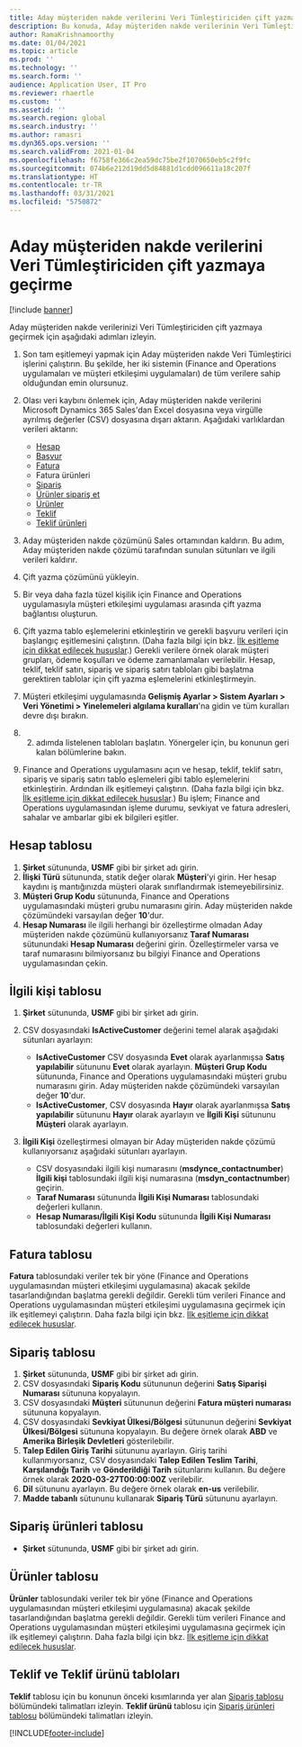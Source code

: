 ```yaml
---
title: Aday müşteriden nakde verilerini Veri Tümleştiriciden çift yazmaya geçirme
description: Bu konuda, Aday müşteriden nakde verilerinin Veri Tümleştiriciden çift yazmaya nasıl geçirileceği açıklanmaktadır.
author: RamaKrishnamoorthy
ms.date: 01/04/2021
ms.topic: article
ms.prod: ''
ms.technology: ''
ms.search.form: ''
audience: Application User, IT Pro
ms.reviewer: rhaertle
ms.custom: ''
ms.assetid: ''
ms.search.region: global
ms.search.industry: ''
ms.author: ramasri
ms.dyn365.ops.version: ''
ms.search.validFrom: 2021-01-04
ms.openlocfilehash: f6758fe366c2ea59dc75be2f1070650eb5c2f9fc
ms.sourcegitcommit: 074b6e212d19dd5d84881d1cdd096611a18c207f
ms.translationtype: HT
ms.contentlocale: tr-TR
ms.lasthandoff: 03/31/2021
ms.locfileid: "5750872"
---
```

# <a name="migrate-prospect-to-cash-data-from-data-integrator-to-dual-write"></a>Aday müşteriden nakde verilerini Veri Tümleştiriciden çift yazmaya geçirme

[!include [banner](../../includes/banner.md)]

Aday müşteriden nakde verilerinizi Veri Tümleştiriciden çift yazmaya geçirmek için aşağıdaki adımları izleyin.

1. Son tam eşitlemeyi yapmak için Aday müşteriden nakde Veri Tümleştirici işlerini çalıştırın. Bu şekilde, her iki sistemin (Finance and Operations uygulamaları ve müşteri etkileşimi uygulamaları) de tüm verilere sahip olduğundan emin olursunuz.
2. Olası veri kaybını önlemek için, Aday müşteriden nakde verilerini Microsoft Dynamics 365 Sales'dan Excel dosyasına veya virgülle ayrılmış değerler (CSV) dosyasına dışarı aktarın. Aşağıdaki varlıklardan verileri aktarın:

    - [Hesap](#account-table)
    - [Başvur](#contact-table)
    - [Fatura](#invoice-table)
    - Fatura ürünleri
    - [Sipariş](#order-table)
    - [Ürünler sipariş et](#order-products-table)
    - [Ürünler](#products-table)
    - [Teklif](#quote-and-quote-product-tables)
    - [Teklif ürünleri](#quote-and-quote-product-tables)

3. Aday müşteriden nakde çözümünü Sales ortamından kaldırın. Bu adım, Aday müşteriden nakde çözümü tarafından sunulan sütunları ve ilgili verileri kaldırır.
4. Çift yazma çözümünü yükleyin.
5. Bir veya daha fazla tüzel kişilik için Finance and Operations uygulamasıyla müşteri etkileşimi uygulaması arasında çift yazma bağlantısı oluşturun.
6. Çift yazma tablo eşlemelerini etkinleştirin ve gerekli başvuru verileri için başlangıç eşitlemesini çalıştırın. (Daha fazla bilgi için bkz. [İlk eşitleme için dikkat edilecek hususlar](initial-sync-guidance.md).) Gerekli verilere örnek olarak müşteri grupları, ödeme koşulları ve ödeme zamanlamaları verilebilir. Hesap, teklif, teklif satırı, sipariş ve sipariş satırı tabloları gibi başlatma gerektiren tablolar için çift yazma eşlemelerini etkinleştirmeyin.
7. Müşteri etkileşimi uygulamasında **Gelişmiş Ayarlar \> Sistem Ayarları \> Veri Yönetimi \> Yinelemeleri algılama kuralları**'na gidin ve tüm kuralları devre dışı bırakın.
8. 2. adımda listelenen tabloları başlatın. Yönergeler için, bu konunun geri kalan bölümlerine bakın.
9. Finance and Operations uygulamasını açın ve hesap, teklif, teklif satırı, sipariş ve sipariş satırı tablo eşlemeleri gibi tablo eşlemelerini etkinleştirin. Ardından ilk eşitlemeyi çalıştırın. (Daha fazla bilgi için bkz. [İlk eşitleme için dikkat edilecek hususlar](initial-sync-guidance.md).) Bu işlem; Finance and Operations uygulamasından işleme durumu, sevkiyat ve fatura adresleri, sahalar ve ambarlar gibi ek bilgileri eşitler.

## <a name="account-table"></a>Hesap tablosu

1. **Şirket** sütununda, **USMF** gibi bir şirket adı girin.
2. **İlişki Türü** sütununda, statik değer olarak **Müşteri**'yi girin. Her hesap kaydını iş mantığınızda müşteri olarak sınıflandırmak istemeyebilirsiniz.
3. **Müşteri Grup Kodu** sütununda, Finance and Operations uygulamasındaki müşteri grubu numarasını girin. Aday müşteriden nakde çözümündeki varsayılan değer **10**'dur.
4. **Hesap Numarası** ile ilgili herhangi bir özelleştirme olmadan Aday müşteriden nakde çözümünü kullanıyorsanız **Taraf Numarası** sütunundaki **Hesap Numarası** değerini girin. Özelleştirmeler varsa ve taraf numarasını bilmiyorsanız bu bilgiyi Finance and Operations uygulamasından çekin.

## <a name="contact-table"></a>İlgili kişi tablosu

1. **Şirket** sütununda, **USMF** gibi bir şirket adı girin.
2. CSV dosyasındaki **IsActiveCustomer** değerini temel alarak aşağıdaki sütunları ayarlayın:

    - **IsActiveCustomer** CSV dosyasında **Evet** olarak ayarlanmışsa **Satış yapılabilir** sütununu **Evet** olarak ayarlayın. **Müşteri Grup Kodu** sütununda, Finance and Operations uygulamasındaki müşteri grubu numarasını girin. Aday müşteriden nakde çözümündeki varsayılan değer **10**'dur.
    - **IsActiveCustomer**, CSV dosyasında **Hayır** olarak ayarlanmışsa **Satış yapılabilir** sütununu **Hayır** olarak ayarlayın ve **İlgili Kişi** sütununu **Müşteri** olarak ayarlayın.

3. **İlgili Kişi** özelleştirmesi olmayan bir Aday müşteriden nakde çözümü kullanıyorsanız aşağıdaki sütunları ayarlayın.

    - CSV dosyasındaki ilgili kişi numarasını (**msdynce\_contactnumber**) **İlgili kişi** tablosundaki ilgili kişi numarasına (**msdyn\_contactnumber**) geçirin.
    - **Taraf Numarası** sütununda **İlgili Kişi Numarası** tablosundaki değerleri kullanın.
    - **Hesap Numarası/İlgili Kişi Kodu** sütununda **İlgili Kişi Numarası** tablosundaki değerleri kullanın.

## <a name="invoice-table"></a>Fatura tablosu

**Fatura** tablosundaki veriler tek bir yöne (Finance and Operations uygulamasından müşteri etkileşimi uygulamasına) akacak şekilde tasarlandığından başlatma gerekli değildir. Gerekli tüm verileri Finance and Operations uygulamasından müşteri etkileşimi uygulamasına geçirmek için ilk eşitlemeyi çalıştırın. Daha fazla bilgi için bkz. [İlk eşitleme için dikkat edilecek hususlar](initial-sync-guidance.md).

## <a name="order-table"></a>Sipariş tablosu

1. **Şirket** sütununda, **USMF** gibi bir şirket adı girin.
2. CSV dosyasındaki **Sipariş Kodu** sütununun değerini **Satış Siparişi Numarası** sütununa kopyalayın.
3. CSV dosyasındaki **Müşteri** sütununun değerini **Fatura müşteri numarası** sütununa kopyalayın.
4. CSV dosyasındaki **Sevkiyat Ülkesi/Bölgesi** sütununun değerini **Sevkiyat Ülkesi/Bölgesi** sütununa kopyalayın. Bu değere örnek olarak **ABD** ve **Amerika Birleşik Devletleri** gösterilebilir.
5. **Talep Edilen Giriş Tarihi** sütununu ayarlayın. Giriş tarihi kullanmıyorsanız, CSV dosyasındaki **Talep Edilen Teslim Tarihi**, **Karşılandığı Tarih** ve **Gönderildiği Tarih** sütunlarını kullanın. Bu değere örnek olarak **2020-03-27T00:00:00Z** verilebilir.
6. **Dil** sütununu ayarlayın. Bu değere örnek olarak **en-us** verilebilir.
7. **Madde tabanlı** sütununu kullanarak **Sipariş Türü** sütununu ayarlayın.

## <a name="order-products-table"></a>Sipariş ürünleri tablosu

- **Şirket** sütununda, **USMF** gibi bir şirket adı girin.

## <a name="products-table"></a>Ürünler tablosu

**Ürünler** tablosundaki veriler tek bir yöne (Finance and Operations uygulamasından müşteri etkileşimi uygulamasına) akacak şekilde tasarlandığından başlatma gerekli değildir. Gerekli tüm verileri Finance and Operations uygulamasından müşteri etkileşimi uygulamasına geçirmek için ilk eşitlemeyi çalıştırın. Daha fazla bilgi için bkz. [İlk eşitleme için dikkat edilecek hususlar](initial-sync-guidance.md).

## <a name="quote-and-quote-product-tables"></a>Teklif ve Teklif ürünü tabloları

**Teklif** tablosu için bu konunun önceki kısımlarında yer alan [Sipariş tablosu](#order-table) bölümündeki talimatları izleyin. **Teklif ürünü** tablosu için [Sipariş ürünleri tablosu](#order-products-table) bölümündeki talimatları izleyin.


[!INCLUDE[footer-include](../../../../includes/footer-banner.md)]